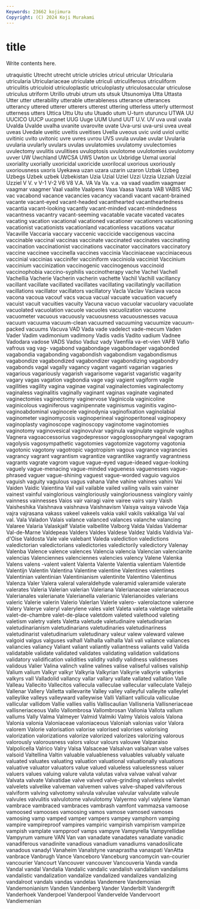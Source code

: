 ```yaml
---
Keywords: 23662 kojimura
Copyright: (C) 2024 Koji Murakami
---
```


# title

Write contents here.



utraquistic Utrecht utrecht utricle utricles utricul utricular Utricularia utricularia Utriculariaceae
utriculate utriculi utriculiferous utriculiform utriculitis utriculoid utriculoplastic utriculoplasty utriculosaccular utriculose
utriculus utriform Utrillo utrubi utrum uts utsuk Utsunomiya Utta Uttasta
Utter utter utterability utterable utterableness utterance utterances utterancy uttered utterer
utterers utterest uttering utterless utterly uttermost utterness utters Uttica Uttu
Utu utu Utuado utum U-turn uturuncu UTWA UU UUCICO UUCP
uucpnet UUG Uuge UUM Uund UUT U.V. UV uva uval
uvala Uvalda Uvalde uvalha uvanite uvarovite uvate Uva-ursi uva-ursi uvea
uveal uveas Uvedale uveitic uveitis uveitises Uvella uveous uvic uvid
uviol uvitic uvitinic uvito uvitonic uvre uvres uvrou UVS uvula
uvulae uvular Uvularia uvularia uvularly uvulars uvulas uvulatomies uvulatomy uvulectomies
uvulectomy uvulitis uvulitises uvuloptosis uvulotome uvulotomies uvulotomy uvver UW Uwchland
UWCSA UWS Uwton ux Uxbridge Uxmal uxorial uxoriality uxorially uxoricidal
uxoricide uxorilocal uxorious uxoriously uxoriousness uxoris Uyekawa uzan uzara uzarin
uzaron Uzbak Uzbeg Uzbegs Uzbek uzbek Uzbekistan Uzia Uzial Uziel
Uzzi Uzzia Uzziah Uzzial Uzziel V V. v V-1 V-2
V6 V8 V.A. VA Va Va. v.a. va vaad vaadim
vaagmaer vaagmar vaagmer Vaal vaalite Vaalpens Vaas Vaasa Vaasta VAB
VABIS VAC vac vacabond vacance vacancies vacancy vacandi vacant vacant-brained
vacante vacant-eyed vacant-headed vacanthearted vacantheartedness vacantia vacant-looking vacantly vacant-minded vacant-mindedness
vacantness vacantry vacant-seeming vacatable vacate vacated vacates vacating vacation vacational
vacationed vacationer vacationers vacationing vacationist vacationists vacationland vacationless vacations vacatur
Vacaville Vaccaria vaccary vaccenic vaccicide vaccigenous vaccina vaccinable vaccinal vaccinas
vaccinate vaccinated vaccinates vaccinating vaccination vaccinationist vaccinations vaccinator vaccinators vaccinatory
vaccine vaccinee vaccinella vaccines vaccinia Vacciniaceae vacciniaceous vaccinial vaccinias vaccinifer
vacciniform vacciniola vaccinist Vaccinium vaccinium vaccinization vaccinogenic vaccinogenous vaccinoid vaccinophobia
vaccino-syphilis vaccinotherapy vache Vachel Vachell Vachellia Vacherie Vacherin vacherin vachette
Vachil Vachill vacillancy vacillant vacillate vacillated vacillates vacillating vacillatingly vacillation
vacillations vacillator vacillators vacillatory Vacla Vaclav Vaclava vacoa vacona vacoua
vacouf vacs vacua vacual vacuate vacuation vacuefy vacuist vacuit vacuities
vacuity Vacuna vacuo vacuolar vacuolary vacuolate vacuolated vacuolation vacuole vacuoles
vacuolization vacuome vacuometer vacuous vacuously vacuousness vacuousnesses vacuua vacuum vacuuma
vacuum-clean vacuumed vacuuming vacuumize vacuum-packed vacuums Vacuva VAD Vada vade
vadelect vade-mecum Vaden Vader Vadim vadimonium vadimony Vadis vadis Vadito
vadium Vadnee Vadodara vadose VADS Vadso Vaduz vady Vaenfila va-et-vien
VAFB Vafio vafrous vag vag- vagabond vagabondage vagabondager vagabonded vagabondia
vagabonding vagabondish vagabondism vagabondismus vagabondize vagabondized vagabondizer vagabondizing vagabondry vagabonds
vagal vagally vagancy vagant vaganti vagarian vagaries vagarious vagariously vagarish
vagarisome vagarist vagaristic vagarity vagary vagas vagation vagbondia vage vagi
vagient vagiform vagile vagilities vagility vagina vaginae vaginal vaginalectomies vaginalectomy
vaginaless vaginalitis vaginally vaginant vaginas vaginate vaginated vaginectomies vaginectomy vaginervose
Vaginicola vaginicoline vaginicolous vaginiferous vaginipennate vaginismus vaginitis vagino- vaginoabdominal vaginocele
vaginodynia vaginofixation vaginolabial vaginometer vaginomycosis vaginoperineal vaginoperitoneal vaginopexy vaginoplasty vaginoscope
vaginoscopy vaginotome vaginotomies vaginotomy vaginovesical vaginovulvar vaginula vaginulate vaginule vagitus
Vagnera vagoaccessorius vagodepressor vagoglossopharyngeal vagogram vagolysis vagosympathetic vagotomies vagotomize vagotomy
vagotonia vagotonic vagotony vagotropic vagotropism vagous vagrance vagrancies vagrancy vagrant
vagrantism vagrantize vagrantlike vagrantly vagrantness vagrants vagrate vagrom vague vague-eyed
vague-ideaed vague-looking vaguely vague-menacing vague-minded vagueness vaguenesses vague-phrased vaguer vague-shining
vaguest vague-worded vaguio vaguios vaguish vaguity vagulous vagus vahana Vahe
vahine vahines vahini Vai Vaiden Vaidic Vaientina Vail vail vailable
vailed vailing vails vain vainer vainest vainful vainglorious vaingloriously vaingloriousness
vainglory vainly vainness vainnesses Vaios vair vairagi vaire vairee vairs
vairy Vaish Vaisheshika Vaishnava vaishnava Vaishnavism Vaisya vaisya vaivode Vaja
vajra vajrasana vakass vakeel vakeels vakia vakil vakils vakkaliga Val
val val. Vala Valadon Valais valance valanced valances valanche valancing
Valaree Valaria Valaskjalf Valatie valbellite Valborg Valda Valdas Valdemar Val-de-Marne
Valdepeas Valders Valdes Valdese Valdez Valdis Valdivia Val-d'Oise Valdosta Vale
vale valebant Valeda valediction valedictions valedictorian valedictorians valedictories valedictorily valedictory
Valenay Valenba Valence valence valences Valencia valencia Valencian valencianite valencias
Valenciennes valenciennes valencies valency Valene Valenka Valens valens -valent valent
Valenta Valente Valentia valentiam Valentide Valentijn Valentin Valentina Valentine valentine
Valentines valentines Valentinian valentinian Valentinianism valentinite Valentino Valentinus Valenza Valer
Valera valeral valeraldehyde valeramid valeramide valerate valerates Valeria Valerian valerian
Valeriana Valerianaceae valerianaceous Valerianales valerianate Valerianella valerianic Valerianoides valerians valeric
Valerie valerin Valerio Valerlan Valerle valero- valerolactone valerone Valery Valerye
valeryl valerylene vales valet Valeta valeta valetage valetaille valet-de-chambre valet-de-place
valetdom valeted valethood valeting valetism valetry valets Valetta valetude valetudinaire
valetudinarian valetudinarianism valetudinarians valetudinaries valetudinariness valetudinarist valetudinarium valetudinary valeur valew
valeward valewe valgoid valgus valguses valhall Valhalla valhalla Vali vali
valiance valiances valiancies valiancy Valiant valiant valiantly valiantness valiants valid
Valida validatable validate validated validates validating validation validations validatory validification
validities validity validly validness validnesses validous Valier Valina valinch valine
valines valise valiseful valises valiship Valium valium Valkyr valkyr Valkyria
Valkyrian Valkyrie valkyrie valkyries valkyrs vall Valladolid vallancy vallar vallary
vallate vallated vallation Valle Valleau Vallecito Vallecitos vallecula valleculae vallecular
valleculate Vallejo Vallenar Vallery Valletta vallevarite Valley valley valleyful valleyite
valleylet valleylike valleys valleyward valleywise Valli Valliant vallicula valliculae vallicular
vallidom Vallie vallies vallis Valliscaulian Vallisneria Vallisneriaceae vallisneriaceous Vallo Vallombrosa
Vallombrosan Vallonia Vallota vallum vallums Vally Valma Valmeyer Valmid Valmiki
Valmy Valois valois Valona Valonia valonia Valoniaceae valoniaceous Valoniah valonias
valor Valora valorem Valorie valorisation valorise valorised valorises valorising valorization
valorizations valorize valorized valorizes valorizing valorous valorously valorousness valors valour
valours valouwe Valparaiso Valpolicella Valrico Valry Valsa Valsaceae Valsalvan valsalvan
valse valses valsoid Valtellina Valtin valuable valuableness valuables valuably valuate
valuated valuates valuating valuation valuational valuationally valuations valuative valuator valuators
value valued valueless valuelessness valuer valuers values valuing valure valuta
valutas valva valvae valval valvar Valvata valvate Valvatidae valve valved
valve-grinding valveless valvelet valvelets valvelike valveman valvemen valves valve-shaped valviferous
valviform valving valvotomy valvula valvulae valvular valvulate valvule valvules valvulitis
valvulotome valvulotomy Valyermo valyl valylene Vaman vambrace vambraced vambraces vambrash
vamfont vammazsa vamoose vamoosed vamooses vamoosing vamos vamose vamosed vamoses
vamosing vamp vamped vamper vampers vampey vamphorn vamping vampire vampireproof
vampires vampiric vampirish vampirism vampirize vampish vamplate vampproof vamps vampyre
Vampyrella Vampyrellidae Vampyrum vamure VAN Van van vanadate vanadates vanadiate
vanadic vanadiferous vanadinite vanadious vanadium vanadiums vanadosilicate vanadous vanadyl Vanaheim
Vanalstyne vanaprastha vanaspati VanAtta vanbrace Vanbrugh Vance Vanceboro Vanceburg vancomycin
van-courier vancourier Vancourt Vancouver vancouver Vancouveria Vanda vanda Vandal vandal
Vandalia Vandalic vandalic vandalish vandalism vandalisms vandalistic vandalization vandalize vandalized
vandalizes vandalizing vandalroot vandals vandas vandelas Vandemere Vandemonian Vandemonianism Vanden
Vandenberg Vander Vanderbilt Vandergrift Vanderhoek Vanderpoel Vanderpool Vandervelde Vandervoort Vandiemenian
